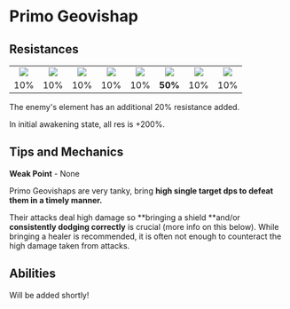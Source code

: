 # Primo Geovishap

## Resistances

|                                            |                                             |                                            |                                               |                                             |                                           |                                              |                                                |
| :----------------------------------------: | :-----------------------------------------: | :----------------------------------------: | :-------------------------------------------: | :-----------------------------------------: | :---------------------------------------: | :------------------------------------------: | :--------------------------------------------: |
| ![](../../.gitbook/assets/pyro\_small.png) | ![](../../.gitbook/assets/hydro\_small.png) | ![](../../.gitbook/assets/cryo\_small.png) | ![](../../.gitbook/assets/electro\_small.png) | ![](../../.gitbook/assets/anemo\_small.png) | ![](../../.gitbook/assets/geo\_small.png) | ![](../../.gitbook/assets/dendro\_small.png) | ![](../../.gitbook/assets/physical\_small.png) |
|                     10%                    |                     10%                     |                     10%                    |                      10%                      |                     10%                     |                  **50%**                  |                      10%                     |                       10%                      |

The enemy's element has an additional 20% resistance added.

In initial awakening state, all res is +200%.

## Tips and Mechanics

**Weak Point** - None

Primo Geovishaps are very tanky, bring **high single target dps to defeat them in a timely manner.**

Their attacks deal high damage so \*\*bringing a shield \*\*and/or **consistently dodging correctly** is crucial (more info on this below). While bringing a healer is recommended, it is often not enough to counteract the high damage taken from attacks.

## Abilities

Will be added shortly!
